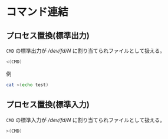 # コマンド連結

## プロセス置換(標準出力)

```CMD``` の標準出力が */dev/fd/N* に割り当てられファイルとして扱える。

```sh
<(CMD)
```

例

```sh
cat <(echo test)
```

## プロセス置換(標準入力)

```CMD``` の標準入力が */dev/fd/N* に割り当てられファイルとして扱える。

```sh
>(CMD)
```
